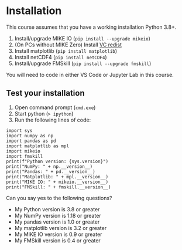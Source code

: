 # Installation

This course assumes that you have a working installation Python 3.8+. 

1. Install/upgrade MIKE IO (`pip install --upgrade mikeio`)
2. (On PCs without MIKE Zero) Install [VC redist](https://aka.ms/vs/16/release/vc_redist.x64.exe)
3. Install matplotlib (`pip install matplotlib`)
4. Install netCDF4 (`pip install netCDF4`)
5. Install/upgrade FMSkill (`pip install --upgrade fmskill`)

You will need to code in either VS Code or Jupyter Lab in this course.

## Test your installation

1. Open command prompt (`cmd.exe`)
2. Start python (`> ipython`) 
3. Run the following lines of code:

```
import sys
import numpy as np
import pandas as pd
import matplotlib as mpl
import mikeio
import fmskill
print(f"Python version: {sys.version}")
print("NumPy: " + np.__version__)
print("Pandas: " + pd.__version__)
print("Matplotlib: " + mpl.__version__)
print("MIKE IO: " + mikeio.__version__)
print("FMSkill: " + fmskill.__version__)
```

Can you say yes to the following questions? 

* My Python version is 3.8 or greater
* My NumPy version is 1.18 or greater
* My pandas version is 1.0 or greater
* My matplotlib version is 3.2 or greater
* My MIKE IO version is 0.9 or greater
* My FMSkill version is 0.4 or greater